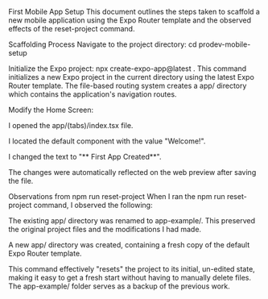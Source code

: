 First Mobile App Setup
This document outlines the steps taken to scaffold a new mobile application using the Expo Router template and the observed effects of the reset-project command.

Scaffolding Process
Navigate to the project directory:
cd prodev-mobile-setup

Initialize the Expo project:
npx create-expo-app@latest .
This command initializes a new Expo project in the current directory using the latest Expo Router template. The file-based routing system creates a app/ directory which contains the application's navigation routes.

Modify the Home Screen:

I opened the app/(tabs)/index.tsx file.

I located the default <Text> component with the value "Welcome!".

I changed the text to "** First App Created**".

The changes were automatically reflected on the web preview after saving the file.

Observations from npm run reset-project
When I ran the npm run reset-project command, I observed the following:

The existing app/ directory was renamed to app-example/. This preserved the original project files and the modifications I had made.

A new app/ directory was created, containing a fresh copy of the default Expo Router template.

This command effectively "resets" the project to its initial, un-edited state, making it easy to get a fresh start without having to manually delete files. The app-example/ folder serves as a backup of the previous work.